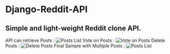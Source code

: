 # Django-Reddit-API
## Simple and light-weight Reddit clone API.
API can retrieve Posts :
![Posts List](https://github.com/RaghuDalal/Django-Reddit-API/tree/master/Images/post_list2.jpg?raw=true)
Vote on Posts :
![Vote on Posts](https://github.com/RaghuDalal/Django-Reddit-API/tree/master/Images/vote_api.jpg?raw=true)
Delete Posts :
![Delete Posts](https://github.com/RaghuDalal/Django-Reddit-API/tree/master/Images/post_delete_api.jpg?raw=true)
Final Sample with Multiple Posts :
![Posts List](https://github.com/RaghuDalal/Django-Reddit-API/tree/master/Images/post_list.jpg?raw=true)
